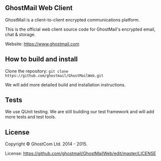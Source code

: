 ## GhostMail Web Client

GhostMail is a client-to-client encrypted communications platform. 

This is the official web client source code for GhostMail's encrypted email, chat & storage.

Website: https://www.ghostmail.com

## How to build and install

Clone the repository: `git clone https://github.com/ghostmail/GhostMailWeb.git`

We will add more detailed build and installation instructions.

## Tests
We use QUnit testing. We are still building our test framework and will add more tests and test tools.

## License

Copyright © GhostCom Ltd. 2014 - 2015.

License: https://github.com/ghostmail/GhostMailWeb/edit/master/LICENSE
